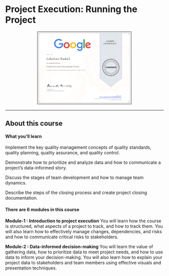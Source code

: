 # Project Execution: Running the Project

<p align="center">
<img src="/Lakshmi Kadali Certificates/Coursera Google Project Management Professional certificate Course-4.png" width=60% height=60%>

---

## About this course


#### What you'll learn
Implement the key quality management concepts of quality standards, quality planning, quality assurance, and quality control.

Demonstrate how to prioritize and analyze data and how to communicate a project’s data-informed story. 

Discuss the stages of team development and how to manage team dynamics.

Describe the steps of the closing process and create project closing documentation.

#### There are 6 modules in this course

**Module-1 : Introduction to project execution**
You will learn how the course is structured, what aspects of a project to track, and how to track them. You will also learn how to effectively manage changes, dependencies, and risks and how to communicate critical risks to stakeholders.

**Module-2 : Data-informed decision-making**
You will learn the value of gathering data, how to prioritize data to meet project needs, and how to use data to inform your decision-making. You will also learn how to explain your project data to stakeholders and team members using effective visuals and presentation techniques.
